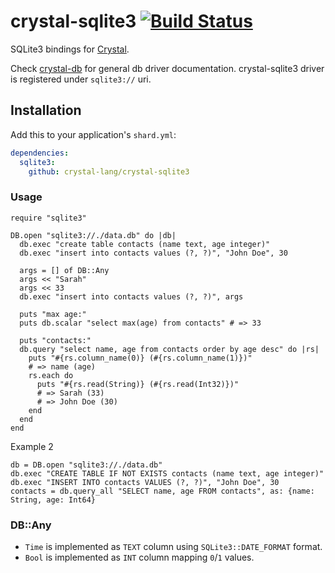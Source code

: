 # crystal-sqlite3 [![Build Status](https://travis-ci.org/crystal-lang/crystal-sqlite3.svg?branch=master)](https://travis-ci.org/crystal-lang/crystal-sqlite3)

SQLite3 bindings for [Crystal](http://crystal-lang.org/).

Check [crystal-db](https://github.com/crystal-lang/crystal-db) for general db driver documentation. crystal-sqlite3 driver is registered under `sqlite3://` uri.

## Installation

Add this to your application's `shard.yml`:

```yml
dependencies:
  sqlite3:
    github: crystal-lang/crystal-sqlite3
```

### Usage

```crystal
require "sqlite3"

DB.open "sqlite3://./data.db" do |db|
  db.exec "create table contacts (name text, age integer)"
  db.exec "insert into contacts values (?, ?)", "John Doe", 30

  args = [] of DB::Any
  args << "Sarah"
  args << 33
  db.exec "insert into contacts values (?, ?)", args

  puts "max age:"
  puts db.scalar "select max(age) from contacts" # => 33

  puts "contacts:"
  db.query "select name, age from contacts order by age desc" do |rs|
    puts "#{rs.column_name(0)} (#{rs.column_name(1)})"
    # => name (age)
    rs.each do
      puts "#{rs.read(String)} (#{rs.read(Int32)})"
      # => Sarah (33)
      # => John Doe (30)
    end
  end
end
```

Example 2
```
db = DB.open "sqlite3://./data.db" 
db.exec "CREATE TABLE IF NOT EXISTS contacts (name text, age integer)"
db.exec "INSERT INTO contacts VALUES (?, ?)", "John Doe", 30
contacts = db.query_all "SELECT name, age FROM contacts", as: {name: String, age: Int64}
```

### DB::Any

* `Time` is implemented as `TEXT` column using `SQLite3::DATE_FORMAT` format.
* `Bool` is implemented as `INT` column mapping `0`/`1` values.
